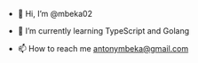 - 👋 Hi, I’m @mbeka02
- 🌱 I’m currently learning TypeScript and Golang

- 📫 How to reach me antonymbeka@gmail.com


